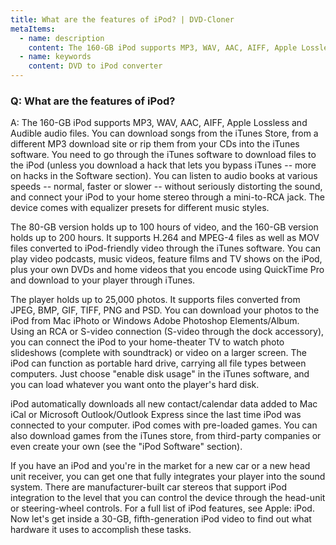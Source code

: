 ```yaml
---
title: What are the features of iPod? | DVD-Cloner
metaItems:
  - name: description
    content: The 160-GB iPod supports MP3, WAV, AAC, AIFF, Apple Lossless and Audible audio files. You can download songs from the iTunes Store, from a different MP3 download site or rip them from your CDs into the iTunes software. You need to go through the iTunes software to download files to the iPod (unless you download a hack that lets you bypass iTunes -- more on hacks in the Software section). You can listen to audio books at various speeds -- normal, faster or slower -- without seriously distorting the sound, and connect your iPod to your home stereo through a mini-to-RCA jack.
  - name: keywords
    content: DVD to iPod converter
---
```


### Q: What are the features of iPod?

A: The 160-GB iPod supports MP3, WAV, AAC, AIFF, Apple Lossless and Audible audio files. You can download songs from the iTunes Store, from a different MP3 download site or rip them from your CDs into the iTunes software. You need to go through the iTunes software to download files to the iPod (unless you download a hack that lets you bypass iTunes -- more on hacks in the Software section). You can listen to audio books at various speeds -- normal, faster or slower -- without seriously distorting the sound, and connect your iPod to your home stereo through a mini-to-RCA jack. The device comes with equalizer presets for different music styles.

The 80-GB version holds up to 100 hours of video, and the 160-GB version holds up to 200 hours. It supports H.264 and MPEG-4 files as well as MOV files converted to iPod-friendly video through the iTunes software. You can play video podcasts, music videos, feature films and TV shows on the iPod, plus your own DVDs and home videos that you encode using QuickTime Pro and download to your player through iTunes.

The player holds up to 25,000 photos. It supports files converted from JPEG, BMP, GIF, TIFF, PNG and PSD. You can download your photos to the iPod from Mac iPhoto or Windows Adobe Photoshop Elements/Album. Using an RCA or S-video connection (S-video through the dock accessory), you can connect the iPod to your home-theater TV to watch photo slideshows (complete with soundtrack) or video on a larger screen. The iPod can function as portable hard drive, carrying all file types between computers. Just choose "enable disk usage" in the iTunes software, and you can load whatever you want onto the player's hard disk.

iPod automatically downloads all new contact/calendar data added to Mac iCal or Microsoft Outlook/Outlook Express since the last time iPod was connected to your computer. iPod comes with pre-loaded games. You can also download games from the iTunes store, from third-party companies or even create your own (see the "iPod Software" section).

If you have an iPod and you're in the market for a new car or a new head unit receiver, you can get one that fully integrates your player into the sound system. There are manufacturer-built car stereos that support iPod integration to the level that you can control the device through the head-unit or steering-wheel controls. For a full list of iPod features, see Apple: iPod. Now let's get inside a 30-GB, fifth-generation iPod video to find out what hardware it uses to accomplish these tasks.
